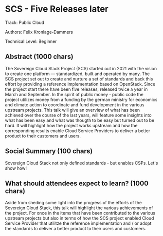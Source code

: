 # SCS - Five Releases later

Track: Public Cloud

Authors: Felix Kronlage-Dammers

Technical Level: Beginner

## Abstract (1000 chars)

The Sovereign Cloud Stack Project (SCS) started out in 2021 with the vision
to create one platform — standardized, built and operated by many. The SCS project
set out to create and nurture a set of standards and back this effort by providing
a reference implementation based on OpenStack. 
Since the project start there have been five releases, released twice a year in
March and September. In the spirit of public money - public code the project utilizes
money from a funding by the german ministry for economics and climate action to coordinate
and fund development in the various upstream projects.
This talk will give an overview of what has been achieved over the course of the last years,
will feature some insights into what has been easy and what was thougth to be easy but
turned out to be hard.
It will highlight how the project works upstream and how the corresponding results
enable Cloud Service Providers to deliver a better product to their customers and users.

## Social Summary (100 chars)

Sovereign Cloud Stack not only defined standards - but enables CSPs. Let's show how!

## What should attendees expect to learn? (1000 chars)

Aside from sheding some light into the progress of the efforts of the Sovereign
Cloud Stack, this talk will highlight the various achievements of the project.
For once in the items that have been contributed to the various upstream projects
but also in terms of how the SCS project enabled Cloud Service Provider that
utilitze the reference implementation and / or adopt the standards to deliver
a better product to their users and customers.

